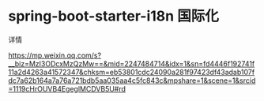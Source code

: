 # spring-boot-starter-i18n 国际化
详情

https://mp.weixin.qq.com/s?__biz=MzI3ODcxMzQzMw==&mid=2247484714&idx=1&sn=fd4446f192741f11a2d4263a41572347&chksm=eb53801cdc24090a281f97423df43adab107fdc7a62b164a7a76a721bdb5aa035aa4c5fc843c&mpshare=1&scene=1&srcid=1119cHrOUVB4EgeglMCDVB5U#rd
